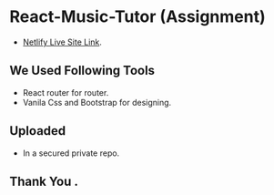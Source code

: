 # React-Music-Tutor (Assignment)

*  [Netlify Live Site Link](https://react-music-tutor.netlify.app/blog).

## We Used Following Tools

* React router for router.
* Vanila Css and Bootstrap for designing.

## Uploaded

* In a secured private repo.



## Thank You .
